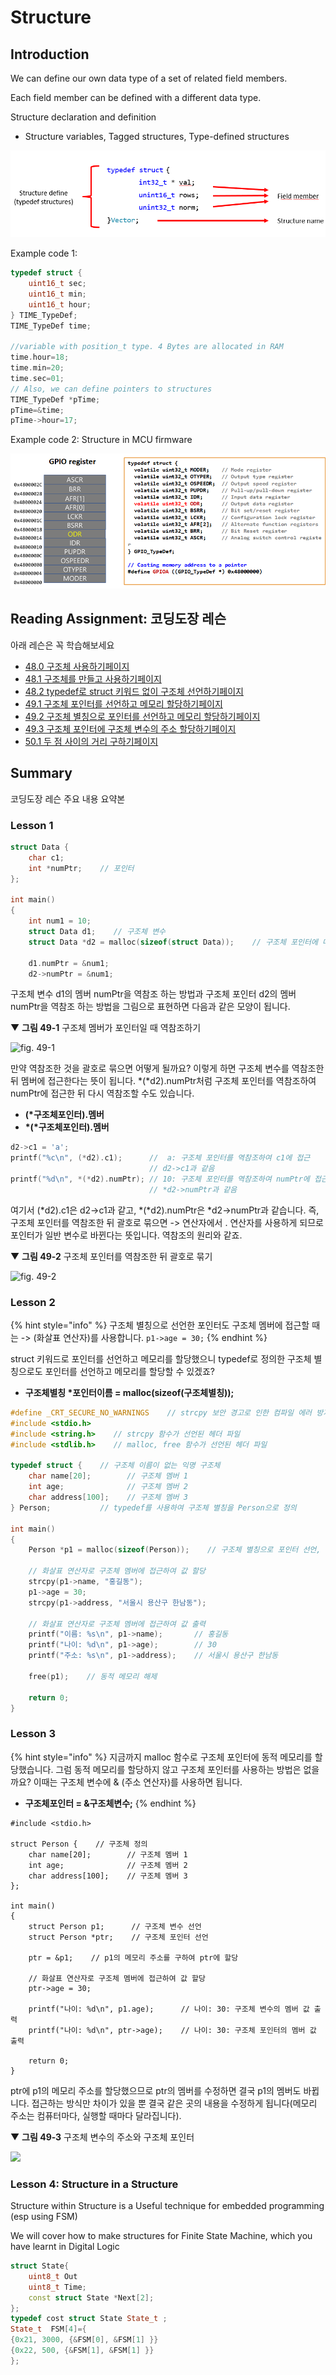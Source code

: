# Structure

## Introduction

We can define our own data type of a set of related field members.

 Each field member can be defined with a different data type.

Structure declaration and definition

*  Structure variables, Tagged structures, Type-defined structures

![](../../../.gitbook/assets/image%20%2833%29.png)

Example code 1:

```cpp
typedef struct {
	uint16_t sec;
	uint16_t min;
	uint16_t hour;
} TIME_TypeDef;
TIME_TypeDef time;

//variable with position_t type. 4 Bytes are allocated in RAM
time.hour=18; 
time.min=20; 
time.sec=01; 
// Also, we can define pointers to structures
TIME_TypeDef *pTime;
pTime=&time;
pTime->hour=17;

```

Example code 2: Structure in MCU firmware

![](../../../.gitbook/assets/image%20%2827%29.png)

## Reading Assignment: 코딩도장 레슨

 아래 레슨은 꼭 학습해보세요 

* [48.0 구조체 사용하기페이지](https://dojang.io/mod/page/view.php?id=407)
* [48.1 구조체를 만들고 사용하기페이지](https://dojang.io/mod/page/view.php?id=408)
* [48.2 typedef로 struct 키워드 없이 구조체 선언하기페이지](https://dojang.io/mod/page/view.php?id=409)
* [49.1 구조체 포인터를 선언하고 메모리 할당하기페이지](https://dojang.io/mod/page/view.php?id=418)
* [49.2 구조체 별칭으로 포인터를 선언하고 메모리 할당하기페이지](https://dojang.io/mod/page/view.php?id=419)
* [49.3 구조체 포인터에 구조체 변수의 주소 할당하기페이지](https://dojang.io/mod/page/view.php?id=420)
* [50.1 두 점 사이의 거리 구하기페이지](https://dojang.io/mod/page/view.php?id=427)

## Summary





 코딩도장 레슨 주요 내용 요약본

### Lesson 1

```cpp
struct Data {
    char c1;
    int *numPtr;    // 포인터
};

int main()
{
    int num1 = 10;
    struct Data d1;    // 구조체 변수
    struct Data *d2 = malloc(sizeof(struct Data));    // 구조체 포인터에 메모리 할당

    d1.numPtr = &num1;
    d2->numPtr = &num1;
```

구조체 변수 d1의 멤버 numPtr을 역참조 하는 방법과 구조체 포인터 d2의 멤버 numPtr을 역참조 하는 방법을 그림으로 표현하면 다음과 같은 모양이 됩니다.

▼ **그림 49-1** 구조체 멤버가 포인터일 때 역참조하기

![fig. 49-1](https://dojang.io/pluginfile.php/482/mod_page/content/32/4901.png)

만약 역참조한 것을 괄호로 묶으면 어떻게 될까요? 이렇게 하면 구조체 변수를 역참조한 뒤 멤버에 접근한다는 뜻이 됩니다. \*\(\*d2\).numPtr처럼 구조체 포인터를 역참조하여 numPtr에 접근한 뒤 다시 역참조할 수도 있습니다.

* **\(\*구조체포인터\).멤버**
* **\*\(\*구조체포인터\).멤버**

```cpp
d2->c1 = 'a';
printf("%c\n", (*d2).c1);      //  a: 구조체 포인터를 역참조하여 c1에 접근
                               // d2->c1과 같음
printf("%d\n", *(*d2).numPtr); // 10: 구조체 포인터를 역참조하여 numPtr에 접근한 뒤 다시 역참조
                               // *d2->numPtr과 같음
```

여기서 \(\*d2\).c1은 d2-&gt;c1과 같고, \*\(\*d2\).numPtr은 \*d2-&gt;numPtr과 같습니다. 즉, 구조체 포인터를 역참조한 뒤 괄호로 묶으면 -&gt; 연산자에서 . 연산자를 사용하게 되므로 포인터가 일반 변수로 바뀐다는 뜻입니다. 역참조의 원리와 같죠.

▼ **그림 49-2** 구조체 포인터를 역참조한 뒤 괄호로 묶기

![fig. 49-2](https://dojang.io/pluginfile.php/482/mod_page/content/32/4902.png)

### Lesson 2



{% hint style="info" %}
구조체 별칭으로 선언한 포인터도 구조체 멤버에 접근할 때는 -&gt; \(화살표 연산자\)를 사용합니다. `p1->age = 30;`
{% endhint %}

struct 키워드로 포인터를 선언하고 메모리를 할당했으니 typedef로 정의한 구조체 별칭으로도 포인터를 선언하고 메모리를 할당할 수 있겠죠?

* **구조체별칭 \*포인터이름 = malloc\(sizeof\(구조체별칭\)\);**

```cpp
#define _CRT_SECURE_NO_WARNINGS    // strcpy 보안 경고로 인한 컴파일 에러 방지
#include <stdio.h>
#include <string.h>    // strcpy 함수가 선언된 헤더 파일
#include <stdlib.h>    // malloc, free 함수가 선언된 헤더 파일

typedef struct {    // 구조체 이름이 없는 익명 구조체
    char name[20];        // 구조체 멤버 1
    int age;              // 구조체 멤버 2
    char address[100];    // 구조체 멤버 3
} Person;           // typedef를 사용하여 구조체 별칭을 Person으로 정의

int main()
{
    Person *p1 = malloc(sizeof(Person));    // 구조체 별칭으로 포인터 선언, 메모리 할당

    // 화살표 연산자로 구조체 멤버에 접근하여 값 할당
    strcpy(p1->name, "홍길동");
    p1->age = 30;
    strcpy(p1->address, "서울시 용산구 한남동");

    // 화살표 연산자로 구조체 멤버에 접근하여 값 출력
    printf("이름: %s\n", p1->name);       // 홍길동
    printf("나이: %d\n", p1->age);        // 30
    printf("주소: %s\n", p1->address);    // 서울시 용산구 한남동

    free(p1);    // 동적 메모리 해제

    return 0;
}
```



### Lesson 3

{% hint style="info" %}
지금까지 malloc 함수로 구조체 포인터에 동적 메모리를 할당했습니다. 그럼 동적 메모리를 할당하지 않고 구조체 포인터를 사용하는 방법은 없을까요? 이때는 구조체 변수에 & \(주소 연산자\)를 사용하면 됩니다.



* **구조체포인터 = &구조체변수;**
{% endhint %}



```text
#include <stdio.h>

struct Person {    // 구조체 정의
    char name[20];        // 구조체 멤버 1
    int age;              // 구조체 멤버 2
    char address[100];    // 구조체 멤버 3
};

int main()
{
    struct Person p1;      // 구조체 변수 선언
    struct Person *ptr;    // 구조체 포인터 선언

    ptr = &p1;    // p1의 메모리 주소를 구하여 ptr에 할당

    // 화살표 연산자로 구조체 멤버에 접근하여 값 할당
    ptr->age = 30;

    printf("나이: %d\n", p1.age);      // 나이: 30: 구조체 변수의 멤버 값 출력
    printf("나이: %d\n", ptr->age);    // 나이: 30: 구조체 포인터의 멤버 값 출력

    return 0;
}
```

ptr에 p1의 메모리 주소를 할당했으므로 ptr의 멤버를 수정하면 결국 p1의 멤버도 바뀝니다. 접근하는 방식만 차이가 있을 뿐 결국 같은 곳의 내용을 수정하게 됩니다\(메모리 주소는 컴퓨터마다, 실행할 때마다 달라집니다\).

▼ **그림 49‑3** 구조체 변수의 주소와 구조체 포인터

![](https://dojang.io/pluginfile.php/484/mod_page/content/23/unit49-3.png)



### Lesson 4: Structure in a Structure

Structure within Structure is a Useful technique for embedded programming \(esp using FSM\)

 We will cover how to make structures for Finite State Machine, which you have learnt in Digital Logic

```cpp
struct State{
	uint8_t Out
	uint8_t Time;
	const struct State *Next[2];
};
typedef cost struct State State_t ;
State_t  FSM[4]={
{0x21, 3000, {&FSM[0], &FSM[1] }}
{0x22, 500, {&FSM[1], &FSM[1] }}
};

```

